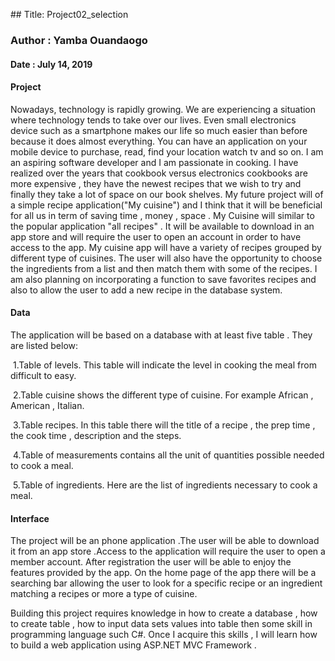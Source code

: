 ﻿﻿﻿﻿﻿﻿﻿﻿﻿﻿﻿﻿﻿﻿﻿﻿﻿﻿﻿﻿﻿﻿﻿﻿﻿﻿﻿﻿﻿﻿﻿﻿﻿﻿﻿﻿﻿## ﻿Title: Project02_selection
### Author : Yamba Ouandaogo

#### Date : July 14, 2019

#### Project 
Nowadays, technology is rapidly growing. We are experiencing a situation where technology tends to take over our lives. Even small electronics device such as a  smartphone makes our life so much easier than before because it does almost everything. You can have an application on your mobile device to purchase, read, find your location watch tv and so on. I am an aspiring software developer and I am passionate in cooking. I have  realized over the years that cookbook versus electronics cookbooks are more expensive ,  they have the  newest recipes that we wish to try and finally they take a lot of space on our book shelves. My future project will of a  simple recipe application("My cuisine") and I think that it  will be beneficial for all us in term of saving time , money , space .
My Cuisine will similar to the popular application "all recipes" . It will be available to download in an app store and will require the user to open an account in order to have access to the app. My cuisine app will have a variety of recipes grouped by  different type of cuisines. The user will also have the opportunity to choose the ingredients from a list and then match them with some of the recipes. I am also planning on incorporating a function to save favorites recipes and also to allow the user to add a new recipe in the database system.

#### Data
The  application  will be based on a database with at least five table . They are listed below:

​        1.Table of levels. This table will indicate the level in cooking the meal from difficult to easy.

​        2.Table cuisine shows the different type of cuisine. For example African , American ,     Italian.

​        3.Table recipes. In this table there will the title of a recipe , the prep time , the cook time , description  and the steps.

​        4.Table of measurements contains all the unit of quantities  possible needed to cook a meal.

​        5.Table of ingredients. Here are the list of ingredients necessary to cook a meal.

####  Interface

The project will be an phone application .The user will be able to download it from an app store .Access  to the application will require the user to open a member account. After registration the user will be able to enjoy the features provided by the app. On the home page of the app there will be a searching bar allowing the user to look for a specific recipe or an ingredient matching a recipes or more a type of cuisine.



Building this project requires knowledge in how to create a database , how to create table , how to input data sets values into table then some skill in programming language such C#. Once I acquire this skills , I  will learn how to build a web application using ASP.NET MVC Framework .










































